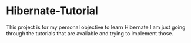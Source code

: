 # Hibernate-Tutorial
This project is for my personal objective to learn Hibernate
I am just going through the tutorials that are available and trying to implement those.
